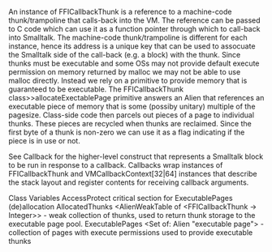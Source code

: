 An instance of FFICallbackThunk is a reference to a machine-code thunk/trampoline that calls-back into the VM.  The reference can be passed to C code which can use it as a function pointer through which to call-back into Smalltalk.  The machine-code thunk/trampoline is different for each instance, hence its address is a unique key that can be used to assocuate the Smalltalk side of the call-back (e.g. a block) with the thunk.  Since thunks must be executable and some OSs may not provide default execute permission on memory returned by malloc we may not be able to use malloc directly.  Instead we rely on a primitive to provide memory that is guaranteed to be executable.  The FFICallbackThunk class>>allocateExectablePage primitive answers an Alien that references an executable piece of memory that is some (possiby unitary) multiple of the pagesize.  Class-side code then parcels out pieces of a page to individual thunks.  These pieces are recycled when thunks are reclaimed.  Since the first byte of a thunk is non-zero we can use it as a flag indicating if the piece is in use or not.See Callback for the higher-level construct that represents a Smalltalk block to be run in response to a callback.  Callbacks wrap instances of FFICallbackThunk and VMCallbackContext[32|64] instances that describe the stack layout and register contents for receiving callback arguments.Class VariablesAccessProtect <Semaphore> critical section for ExecutablePages (de)allocationAllocatedThunks <AlienWeakTable of <FFICallbackThunk -> Integer>> - weak collection of thunks, used to return thunk storage to the executable page pool.ExecutablePages <Set of: Alien "executable page"> - collection of pages with execute permissions used to provide executable thunks